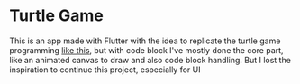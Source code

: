 # Turtle Game

This is an app made with Flutter with the idea to replicate the turtle game programming [like this](https://turtleacademy.com/), but with code block
I've mostly done the core part, like an animated canvas to draw and also code block handling. But I lost the inspiration to continue this project, especially for UI
